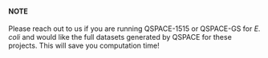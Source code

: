 #### NOTE

Please reach out to us if you are running QSPACE-1515 or QSPACE-GS for <i> E. coli </i> and would like the full datasets generated by QSPACE for these projects. This will save you computation time!

